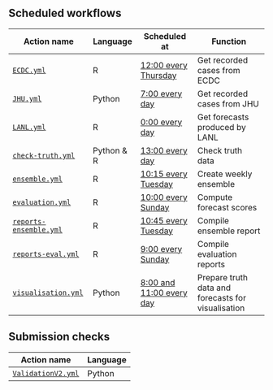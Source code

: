 ## Scheduled workflows

| Action name                                    | Language   | Scheduled at                                                   | Function                                           |
|------------------------------------------------|------------|----------------------------------------------------------------|----------------------------------------------------|
| [`ECDC.yml`](ECDC.yml)                         | R          | [12:00 every Thursday](https://crontab.guru/#0_12_*_*_4)       | Get recorded cases from ECDC                       |
| [`JHU.yml`](JHU.yml)                           | Python     | [7:00 every day](https://crontab.guru/#0_7_*_*_*)              | Get recorded cases from JHU                        |
| [`LANL.yml`](LANL.yml)                         | R          | [0:00 every day](https://crontab.guru/#0_0_*_*_*)              | Get forecasts produced by LANL                     |
| [`check-truth.yml`](check-truth.yml)           | Python & R | [13:00 every day](https://crontab.guru/#0_13_*_*_*)            | Check truth data                   |
| [`ensemble.yml`](ensemble.yml)                 | R          | [10:15 every Tuesday](https://crontab.guru/#15_10_*_*_2)       | Create weekly ensemble                             |
| [`evaluation.yml`](evaluation.yml)             | R          | [10:00 every Sunday](https://crontab.guru/#0_10_*_*_0)         | Compute forecast scores                            |
| [`reports-ensemble.yml`](reports-ensemble.yml) | R          | [10:45 every Tuesday](https://crontab.guru/#45_10_*_*_2)       | Compile ensemble report                            |
| [`reports-eval.yml`](reports-eval.yml)         | R          | [9:00 every Sunday](https://crontab.guru/#0_9_*_*_0)           | Compile evaluation reports                         |
| [`visualisation.yml`](visualisation.yml)       | Python     | [8:00 and 11:00 every day](https://crontab.guru/#0_8,11_*_*_*) | Prepare truth data and forecasts for visualisation |

## Submission checks

| Action name                            | Language |
|----------------------------------------|----------|
| [`ValidationV2.yml`](ValidationV2.yml) | Python   |
